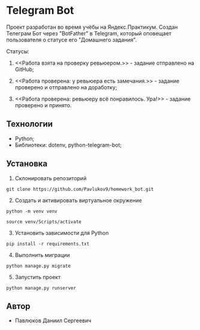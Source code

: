 # Telegram Bot

Проект разработан во время учёбы на Яндекс.Практикум. Cоздан Телеграм Бот через "BotFather" в Telegram, который оповещает пользователя о статусе его "Домашнего задания".

Статусы:

1. <<Работа взята на проверку ревьюером.>> - задание отправлено на GitHub;

2. <<Работа проверена: у ревьюера есть замечания.>> - задание проверено и отправлено на доработку;

3. <<Работа проверена: ревьюеру всё понравилось. Ура!>> - задание проверено и принято.

## Технологии
- Python;
- Библиотеки: dotenv, python-telegram-bot;

## Установка
1. Склонировать репозиторий
```
git clone https://github.com/Pavlukov9/homework_bot.git
```

2. Создать и активировать виртуальное окружение
```
python -m venv venv
```
```
source venv/Scripts/activate
```

3. Установить зависимости для Python
```
pip install -r requirements.txt
```

4. Выполнить миграции
```
python manage.py migrate
```

5. Запустить проект
```
python manage.py runserver
```

## Автор
- Павлюков Даниил Сергеевич